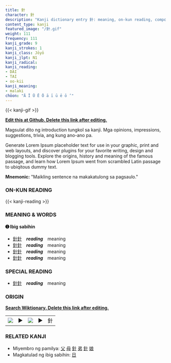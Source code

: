 ```yaml
---
title: 針
character: 針
description: "Kanji dictionary entry 針: meaning, on-kun reading, compounds, origin, related kanji"
content_type: kanji
featured_image: "/針.gif"
weight: 111
frequency: 111
kanji_grade: 9
kanji_strokes: 1
kanji_class: Jōyō
kanji_jlpt: N1
kanji_radical: 
kanji_reading: 
- DAI
- TAI
- oo-kii
kanji_meaning:
- malaki
chōon: "Ā Ī Ū Ē Ō ā ī ū ē ō ’"
---
```

[//]: # (Don't edit the line below. Kanji animated GIF code is automatically generated.)
{{< kanji-gif >}}

[//]: # (Edit below this line.)

**[Edit this at Github. Delete this link after editing.](https://github.com/tim0g/tim/tree/main/content/kanji/針/index.md)**

Magsulat dito ng introduction tungkol sa kanji. Mga opinions, impressions, suggestions, trivia, ang kung ano-ano pa.

Generate Lorem Ipsum placeholder text for use in your graphic, print and web layouts, and discover plugins for your favorite writing, design and blogging tools. Explore the origins, history and meaning of the famous passage, and learn how Lorem Ipsum went from scrambled Latin passage to ubiqitous dummy text.
 
**Mnemonic:** "Maikling sentence na makakatulong sa pagsaulo."

### ON-KUN READING

[//]: # (Don't edit the line below. ON-KUN READING code is automatically generated.)
{{< kanji-reading >}}

### MEANING & WORDS

#### ➊ **Ibig sabihin**
  - [針](../針)[針](../針)　***reading***　meaning
  - [針](../針)[針](../針)　***reading***　meaning
  - [針](../針)[針](../針)　***reading***　meaning
  - [針](../針)[針](../針)　***reading***　meaning

### SPECIAL READING
  - [針](../針)[針](../針)　***reading***　meaning

### ORIGIN

**[Search Wiktionary. Delete this link after editing.](https://wiktionary.org/wiki/針)**
<table class="kanji-table"><tr><td>
<img src="60px-針-bronze.svg.png">
</td><td>▶</td><td>
<img src="60px-針-oracle.svg.png">
</td><td>▶</td>
<td class="kanji-origin">針</td>
</tr></table>

### RELATED KANJI
- Miyembro ng pamilya: [父](../父) [母](../母) [針](../針) [弟](../弟) [針](../針) [娘](../娘)
- Magkatulad ng ibig sabihin: [日](../日)

